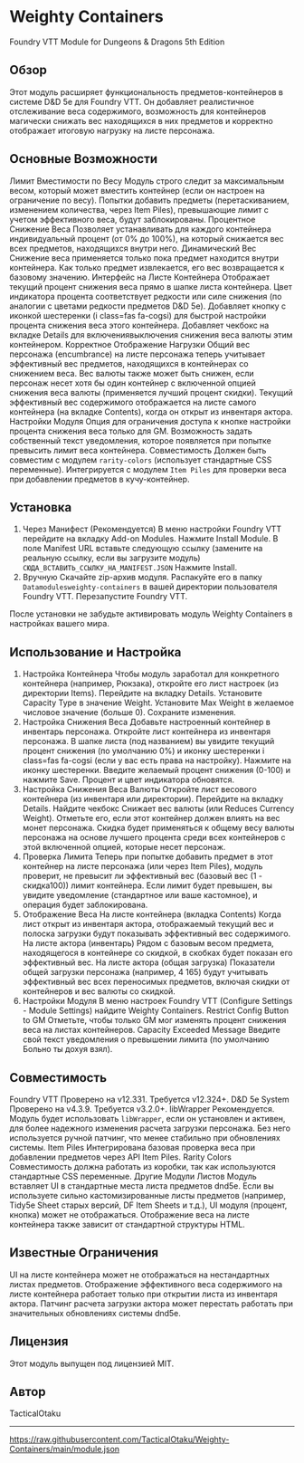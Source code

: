 # Weighty Containers

Foundry VTT Module for Dungeons & Dragons 5th Edition

## Обзор

Этот модуль расширяет функциональность предметов-контейнеров в системе D&D 5e для Foundry VTT. Он добавляет реалистичное отслеживание веса содержимого, возможность для контейнеров магически снижать вес находящихся в них предметов и корректно отображает итоговую нагрузку на листе персонажа.

## Основные Возможности

   Лимит Вместимости по Весу Модуль строго следит за максимальным весом, который может вместить контейнер (если он настроен на ограничение по весу). Попытки добавить предметы (перетаскиванием, изменением количества, через Item Piles), превышающие лимит с учетом эффективного веса, будут заблокированы.
   Процентное Снижение Веса Позволяет устанавливать для каждого контейнера индивидуальный процент (от 0% до 100%), на который снижается вес всех предметов, находящихся внутри него.
   Динамический Вес Снижение веса применяется только пока предмет находится внутри контейнера. Как только предмет извлекается, его вес возвращается к базовому значению.
   Интерфейс на Листе Контейнера
       Отображает текущий процент снижения веса прямо в шапке листа контейнера.
       Цвет индикатора процента соответствует редкости или силе снижения (по аналогии с цветами редкости предметов D&D 5e).
       Добавляет кнопку с иконкой шестеренки (i class=fas fa-cogsi) для быстрой настройки процента снижения веса этого контейнера.
       Добавляет чекбокс на вкладке Details для включениявыключения снижения веса валюты этим контейнером.
   Корректное Отображение Нагрузки
       Общий вес персонажа (encumbrance) на листе персонажа теперь учитывает эффективный вес предметов, находящихся в контейнерах со снижением веса.
       Вес валюты также может быть снижен, если персонаж несет хотя бы один контейнер с включенной опцией снижения веса валюты (применяется лучший процент скидки).
       Текущий эффективный вес содержимого отображается на листе самого контейнера (на вкладке Contents), когда он открыт из инвентаря актора.
   Настройки Модуля
       Опция для ограничения доступа к кнопке настройки процента снижения веса только для GM.
       Возможность задать собственный текст уведомления, которое появляется при попытке превысить лимит веса контейнера.
   Совместимость
       Должен быть совместим с модулем `rarity-colors` (использует стандартные CSS переменные).
       Интегрируется с модулем `Item Piles` для проверки веса при добавлении предметов в кучу-контейнер.

## Установка

1.  Через Манифест (Рекомендуется)
       В меню настройки Foundry VTT перейдите на вкладку Add-on Modules.
       Нажмите Install Module.
       В поле Manifest URL вставьте следующую ссылку (замените на реальную ссылку, если вы загрузите модуль) `СЮДА_ВСТАВИТЬ_ССЫЛКУ_НА_MANIFEST.JSON`
       Нажмите Install.
2.  Вручную
       Скачайте zip-архив модуля.
       Распакуйте его в папку `Datamodulesweighty-containers` в вашей директории пользователя Foundry VTT.
       Перезапустите Foundry VTT.

После установки не забудьте активировать модуль Weighty Containers в настройках вашего мира.

## Использование и Настройка

1.  Настройка Контейнера
       Чтобы модуль заработал для конкретного контейнера (например, Рюкзака), откройте его лист настроек (из директории Items).
       Перейдите на вкладку Details.
       Установите Capacity Type в значение Weight.
       Установите Max Weight в желаемое числовое значение (больше 0).
       Сохраните изменения.
2.  Настройка Снижения Веса
       Добавьте настроенный контейнер в инвентарь персонажа.
       Откройте лист контейнера из инвентаря персонажа.
       В шапке листа (под названием) вы увидите текущий процент снижения (по умолчанию 0%) и иконку шестеренки i class=fas fa-cogsi (если у вас есть права на настройку).
       Нажмите на иконку шестеренки.
       Введите желаемый процент снижения (0-100) и нажмите Save. Процент и цвет индикатора обновятся.
3.  Настройка Снижения Веса Валюты
       Откройте лист весового контейнера (из инвентаря или директории).
       Перейдите на вкладку Details.
       Найдите чекбокс Снижает вес валюты (или Reduces Currency Weight).
       Отметьте его, если этот контейнер должен влиять на вес монет персонажа.
       Скидка будет применяться к общему весу валюты персонажа на основе лучшего процента среди всех контейнеров с этой включенной опцией, которые несет персонаж.
4.  Проверка Лимита
       Теперь при попытке добавить предмет в этот контейнер на листе персонажа (или через Item Piles), модуль проверит, не превысит ли эффективный вес (базовый вес  (1 - скидка100)) лимит контейнера.
       Если лимит будет превышен, вы увидите уведомление (стандартное или ваше кастомное), и операция будет заблокирована.
5.  Отображение Веса
       На листе контейнера (вкладка Contents) Когда лист открыт из инвентаря актора, отображаемый текущий вес и полоска загрузки будут показывать эффективный вес содержимого.
       На листе актора (инвентарь) Рядом с базовым весом предмета, находящегося в контейнере со скидкой, в скобках будет показан его эффективный вес.
       На листе актора (общая загрузка) Показатели общей загрузки персонажа (например, 4  165) будут учитывать эффективный вес всех переносимых предметов, включая скидки от контейнеров и вес валюты со скидкой.
6.  Настройки Модуля
       В меню настроек Foundry VTT (Configure Settings - Module Settings) найдите Weighty Containers.
       Restrict Config Button to GM Отметьте, чтобы только GM мог изменять процент снижения веса на листах контейнеров.
       Capacity Exceeded Message Введите свой текст уведомления о превышении лимита (по умолчанию Больно ты дохуя взял).

## Совместимость

   Foundry VTT Проверено на v12.331. Требуется v12.324+.
   D&D 5e System Проверено на v4.3.9. Требуется v3.2.0+.
   libWrapper Рекомендуется. Модуль будет использовать `libWrapper`, если он установлен и активен, для более надежного изменения расчета загрузки персонажа. Без него используется ручной патчинг, что менее стабильно при обновлениях системы.
   Item Piles Интегрирована базовая проверка веса при добавлении предметов через API Item Piles.
   Rarity Colors Совместимость должна работать из коробки, так как используются стандартные CSS переменные.
   Другие Модули Листов Модуль вставляет UI в стандартные места листа предметов dnd5e. Если вы используете сильно кастомизированные листы предметов (например, Tidy5e Sheet старых версий, DF Item Sheets и т.д.), UI модуля (процент, кнопка) может не отображаться. Отображение веса на листе контейнера также зависит от стандартной структуры HTML.

## Известные Ограничения

   UI на листе контейнера может не отображаться на нестандартных листах предметов.
   Отображение эффективного веса содержимого на листе контейнера работает только при открытии листа из инвентаря актора.
   Патчинг расчета загрузки актора может перестать работать при значительных обновлениях системы dnd5e.

## Лицензия

Этот модуль выпущен под лицензией MIT.

## Автор

TacticalOtaku

---

https://raw.githubusercontent.com/TacticalOtaku/Weighty-Containers/main/module.json